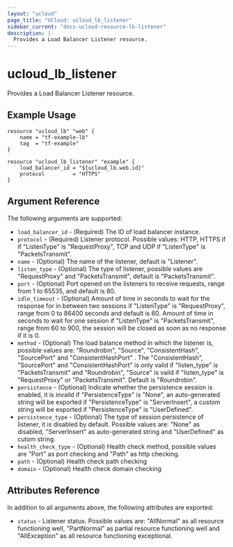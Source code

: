 ```yaml
---
layout: "ucloud"
page_title: "UCloud: ucloud_lb_listener"
sidebar_current: "docs-ucloud-resource-lb-listener"
description: |-
  Provides a Load Balancer Listener resource.
---
```


# ucloud_lb_listener

Provides a Load Balancer Listener resource.

## Example Usage

```hcl
resource "ucloud_lb" "web" {
    name = "tf-example-lb"
    tag  = "tf-example"
}

resource "ucloud_lb_listener" "example" {
    load_balancer_id = "${ucloud_lb.web.id}"
    protocol         = "HTTPS"
}
```

## Argument Reference

The following arguments are supported:

* `load_balancer_id` - (Required) The ID of load balancer instance.
* `protocol` - (Required) Listener protocol. Possible values: HTTP, HTTPS if if "ListenType" is "RequestProxy", TCP and UDP if "ListenType" is "PacketsTransmit".
* `name` - (Optional) The name of the listener, default is "Listener".
* `listen_type` - (Optional) The type of listener, possible values are "RequestProxy" and "PacketsTransmit", default is "PacketsTransmit".
* `port` - (Optional) Port opened on the listeners to receive requests, range from 1 to 65535, and default is 80.
* `idle_timeout` - (Optional) Amount of time in seconds to wait for the response for in between two sessions if "ListenType" is "RequestProxy", range from 0 to 86400 seconds and default is 60. Amount of time in seconds to wait for one session if "ListenType" is "PacketsTransmit", range from 60 to 900, the session will be closed as soon as no response if it is 0.
* `method` - (Optional) The load balance method in which the listener is, possible values are: "Roundrobin", "Source", "ConsistentHash", "SourcePort" and "ConsistentHashPort" . The "ConsistentHash", "SourcePort" and "ConsistentHashPort" is only valid if "listen_type" is "PacketsTransmit" and "Roundrobin", "Source" is vaild if "listen_type" is "RequestProxy" or "PacketsTransmit". Default is "Roundrobin".
* `persistence` - (Optional) Indicate whether the persistence session is enabled, it is invaild if "PersistenceType" is "None", an auto-generated string will be exported if "PersistenceType" is "ServerInsert", a custom string will be exported if "PersistenceType" is "UserDefined".
* `persistence_type` - (Optional) The type of session persistence of listener, it is disabled by default. Possible values are: "None" as disabled, "ServerInsert" as auto-generated string and "UserDefined" as cutom string.
* `health_check_type` - (Optional) Health check method, possible values are "Port" as port checking and "Path" as http checking.
* `path` - (Optional) Health check path checking
* `domain` - (Optional) Health check domain checking

## Attributes Reference

In addition to all arguments above, the following attributes are exported:

* `status` - Listener status. Possible values are: "AllNormal" as all resource functioning well, "PartNormal" as partial resource functioning well and "AllException" as all resource functioning exceptional.
